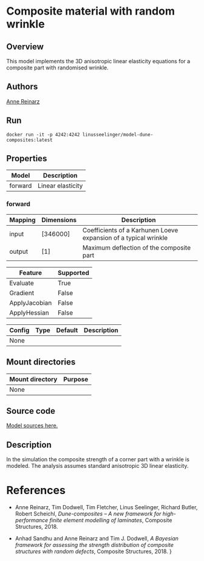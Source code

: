 # Composite material with random wrinkle

## Overview
This model implements the 3D anisotropic linear elasticity equations for a composite part with randomised wrinkle.


## Authors
[Anne Reinarz](mailto:anne.k.reinarz@durham.ac.uk)


## Run
```
docker run -it -p 4242:4242 linusseelinger/model-dune-composites:latest
```

## Properties

Model | Description
---|---
forward | Linear elasticity

### forward
Mapping | Dimensions | Description
---|---|---
input | [346000] | Coefficients of a Karhunen Loeve expansion of a typical wrinkle
output | [1] | Maximum deflection of the composite part

Feature | Supported
---|---
Evaluate | True
Gradient | False
ApplyJacobian | False
ApplyHessian | False

Config | Type | Default | Description
---|---|---|---
None | | |

## Mount directories
Mount directory | Purpose
---|---
None |

## Source code

[Model sources here.](https://github.com/UM-Bridge/benchmarks/tree/main/models/dune-composites)

## Description
In the simulation the composite strength of a corner part with a wrinkle is modeled. The analysis assumes standard anisotropic 3D linear elasticity.

# References
- Anne Reinarz, Tim Dodwell, Tim Fletcher, Linus Seelinger, Richard Butler, Robert Scheichl, *Dune-composites – A new framework for high-performance finite element modelling of laminates*, Composite Structures, 2018.

- Anhad Sandhu and Anne Reinarz and Tim J. Dodwell, *A Bayesian framework for assessing the strength distribution of composite structures with random defects*, Composite Structures, 2018.
}
